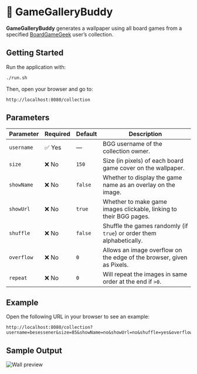 # 🎲 GameGalleryBuddy

**GameGalleryBuddy** generates a wallpaper using all board games from a specified [BoardGameGeek](https://boardgamegeek.com) user’s collection.

## Getting Started

Run the application with:

```bash
./run.sh
```

Then, open your browser and go to:

```
http://localhost:8080/collection
```

## Parameters

| Parameter   | Required | Default | Description                                                                 |
|-------------|----------|---------|-----------------------------------------------------------------------------|
| `username`  | ✅ Yes    | —       | BGG username of the collection owner.                                      |
| `size`      | ❌ No     | `150`   | Size (in pixels) of each board game cover on the wallpaper.                |
| `showName`  | ❌ No     | `false` | Whether to display the game name as an overlay on the image.               |
| `showUrl`   | ❌ No     | `true`  | Whether to make game images clickable, linking to their BGG pages.         |
| `shuffle`   | ❌ No     | `false` | Shuffle the games randomly (if `true`) or order them alphabetically.       |
| `overflow`  | ❌ No     | `0`     | Allows an image overflow on the edge of the browser, given as Pixels.      |
| `repeat`    | ❌ No     | `0`     | Will repeat the images in same order at the end if `>0`.                   |

## Example

Open the following URL in your browser to see an example:

```
http://localhost:8080/collection?username=besessener&size=85&showName=no&showUrl=no&shuffle=yes&overflow=20&repeat=1
```

## Sample Output

![Wall preview](https://user-images.githubusercontent.com/8039350/124144974-b876c480-da8c-11eb-9cc0-76a2c350bf6b.png)
